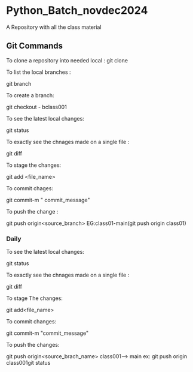 # Python_Batch_novdec2024

  A Repository with all the class material

## Git Commands

To clone a repository into needed local :
   git clone

To list the local branches :

 git branch

To create a branch:

  git checkout - bclass001

To see the latest local changes:

  git status

To exactly see the chnages made on a single file :

  git diff

To stage the changes:

  git add <file_name>

To commit chages:

  git commit-m " commit_message"

To push the change :

  git push origin<source_branch> EG:class01-main(git push origin class01)

### Daily

To see the latest local changes:

  git status

To exactly see the chnages made on a single file :

  git diff

To stage The changes:

  git add<file_name>

To commit changes:

  git commit-m "commit_message"

To push the changes:

  git push origin<source_brach_name> class001--> main ex: git push origin class001git status